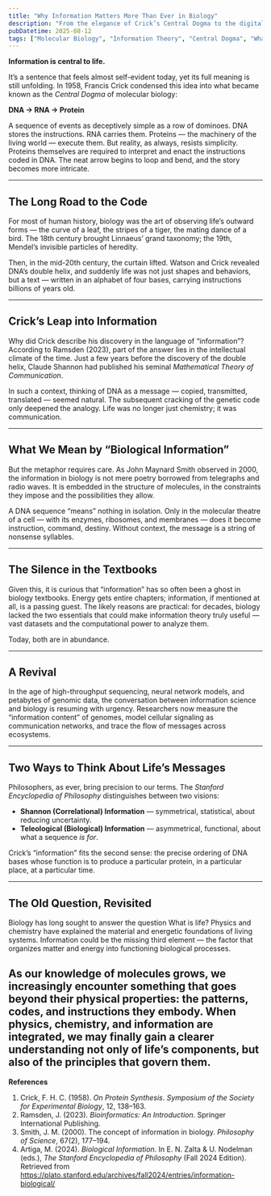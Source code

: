 ```yaml
---
title: "Why Information Matters More Than Ever in Biology"
description: "From the elegance of Crick’s Central Dogma to the digital revolution in biology, why information may be the final key to understanding life."
pubDatetime: 2025-08-12
tags: ["Molecular Biology", "Information Theory", "Central Dogma", "What is Life?"]
---
```


**Information is central to life.**  

It’s a sentence that feels almost self-evident today, yet its full meaning is still unfolding. In 1958, Francis Crick condensed this idea into what became known as the *Central Dogma* of molecular biology:  

**DNA → RNA → Protein**  

A sequence of events as deceptively simple as a row of dominoes. DNA stores the instructions. RNA carries them. Proteins — the machinery of the living world — execute them. But reality, as always, resists simplicity. Proteins themselves are required to interpret and enact the instructions coded in DNA. The neat arrow begins to loop and bend, and the story becomes more intricate.

---

## The Long Road to the Code

For most of human history, biology was the art of observing life’s outward forms — the curve of a leaf, the stripes of a tiger, the mating dance of a bird. The 18th century brought Linnaeus’ grand taxonomy; the 19th, Mendel’s invisible particles of heredity.  

Then, in the mid-20th century, the curtain lifted. Watson and Crick revealed DNA’s double helix, and suddenly life was not just shapes and behaviors, but a text — written in an alphabet of four bases, carrying instructions billions of years old.

---

## Crick’s Leap into Information

Why did Crick describe his discovery in the language of “information”? According to Ramsden (2023), part of the answer lies in the intellectual climate of the time. Just a few years before the discovery of the double helix, Claude Shannon had published his seminal *Mathematical Theory of Communication*.  

In such a context, thinking of DNA as a message — copied, transmitted, translated — seemed natural. The subsequent cracking of the genetic code only deepened the analogy. Life was no longer just chemistry; it was communication.

---

## What We Mean by “Biological Information”

But the metaphor requires care. As John Maynard Smith observed in 2000, the information in biology is not mere poetry borrowed from telegraphs and radio waves. It is embedded in the structure of molecules, in the constraints they impose and the possibilities they allow.  

A DNA sequence “means” nothing in isolation. Only in the molecular theatre of a cell — with its enzymes, ribosomes, and membranes — does it become instruction, command, destiny. Without context, the message is a string of nonsense syllables.

---

## The Silence in the Textbooks

Given this, it is curious that “information” has so often been a ghost in biology textbooks. Energy gets entire chapters; information, if mentioned at all, is a passing guest. The likely reasons are practical: for decades, biology lacked the two essentials that could make information theory truly useful — vast datasets and the computational power to analyze them.  

Today, both are in abundance.

---

## A Revival

In the age of high-throughput sequencing, neural network models, and petabytes of genomic data, the conversation between information science and biology is resuming with urgency. Researchers now measure the “information content” of genomes, model cellular signaling as communication networks, and trace the flow of messages across ecosystems.

---

## Two Ways to Think About Life’s Messages

Philosophers, as ever, bring precision to our terms. The *Stanford Encyclopedia of Philosophy* distinguishes between two visions:  

- **Shannon (Correlational) Information** — symmetrical, statistical, about reducing uncertainty.  
- **Teleological (Biological) Information** — asymmetrical, functional, about what a sequence *is for*.  

Crick’s “information” fits the second sense: the precise ordering of DNA bases whose function is to produce a particular protein, in a particular place, at a particular time.

---

## The Old Question, Revisited

Biology has long sought to answer the question What is life? Physics and chemistry have explained the material and energetic foundations of living systems. Information could be the missing third element — the factor that organizes matter and energy into functioning biological processes.

As our knowledge of molecules grows, we increasingly encounter something that goes beyond their physical properties: the patterns, codes, and instructions they embody. When physics, chemistry, and information are integrated, we may finally gain a clearer understanding not only of life’s components, but also of the principles that govern them.
---

**References**  
1. Crick, F. H. C. (1958). *On Protein Synthesis*. *Symposium of the Society for Experimental Biology*, 12, 138–163.  
2. Ramsden, J. (2023). *Bioinformatics: An Introduction*. Springer International Publishing.  
3. Smith, J. M. (2000). The concept of information in biology. *Philosophy of Science*, 67(2), 177–194.  
4. Artiga, M. (2024). *Biological Information*. In E. N. Zalta & U. Nodelman (eds.), *The Stanford Encyclopedia of Philosophy* (Fall 2024 Edition). Retrieved from <https://plato.stanford.edu/archives/fall2024/entries/information-biological/>  
